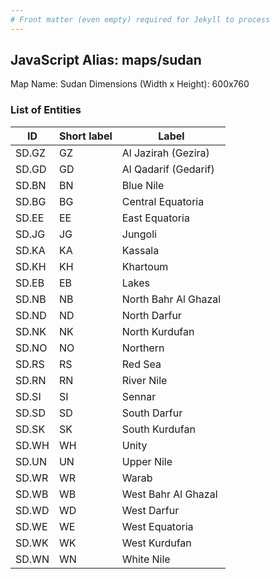 ```yaml
---
# Front matter (even empty) required for Jekyll to process
---
```


## JavaScript Alias: maps/sudan

Map Name: Sudan
Dimensions (Width x Height): 600x760





### List of Entities

ID | Short label | Label
---|---|---|
SD.GZ|GZ|Al Jazirah (Gezira)
SD.GD|GD|Al Qadarif (Gedarif)
SD.BN|BN|Blue Nile
SD.BG|BG|Central Equatoria
SD.EE|EE|East Equatoria
SD.JG|JG|Jungoli
SD.KA|KA|Kassala
SD.KH|KH|Khartoum
SD.EB|EB|Lakes
SD.NB|NB|North Bahr Al Ghazal
SD.ND|ND|North Darfur
SD.NK|NK|North Kurdufan
SD.NO|NO|Northern
SD.RS|RS|Red Sea
SD.RN|RN|River Nile
SD.SI|SI|Sennar
SD.SD|SD|South Darfur
SD.SK|SK|South Kurdufan
SD.WH|WH|Unity
SD.UN|UN|Upper Nile
SD.WR|WR|Warab
SD.WB|WB|West Bahr Al Ghazal
SD.WD|WD|West Darfur
SD.WE|WE|West Equatoria
SD.WK|WK|West Kurdufan
SD.WN|WN|White Nile

